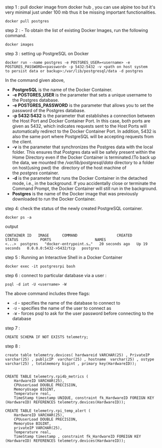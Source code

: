 step 1 : pull docker image from docker hub , you can use alpine too but it's very minimal just under 100 mb thus it be missing important functionalities.

```
docker pull postgres
```

step 2 : - To obtain the list of existing Docker Images, run the following command.
```
docker images
```

step 3 : setting up PostgreSQL on Docker
```
docker run --name postgres -e POSTGRES_USER=<username> -e POSTGRES_PASSWORD=<password> -p 5432:5432 -v <path on host system 
to persist data or backup>:/var/lib/postgresql/data -d postgres
```

In the command given above, 

- **PostgreSQL** is the name of the Docker Container.
- **-e POSTGRES_USER** is the parameter that sets a unique username to the Postgres database.
- **-e POSTGRES_PASSWORD** is the parameter that allows you to set the password of the Postgres database.
- **-p 5432:5432** is the parameter that establishes a connection between the Host Port and Docker Container Port. In this case, both ports are given as 5432, which indicates requests sent to the Host Ports will automatically redirect to the Docker Container Port. In addition, 5432 is also the same port where PostgreSQL will be accepting requests from the client.
- **-v** is the parameter that synchronizes the Postgres data with the local folder. This ensures that Postgres data will be safely present within the Home Directory even if the Docker Container is terminated.(To back up the data, we mounted the _/var/lib/postgresql/data_ directory to a folder on host(using pwd) the  directory of the host machine of the _postgres_ container.
- **-d** is the parameter that runs the Docker Container in the detached mode, i.e., in the background. If you accidentally close or terminate the Command Prompt, the Docker Container will still run in the background.
- **Postgres** is the name of the Docker image that was previously downloaded to run the Docker Container.

step 4: check the status of the newly created PostgreSQL container.
```
docker ps -a
```

output

```
CONTAINER ID   IMAGE      COMMAND                  CREATED          STATUS          PORTS                    NAMES
<...>  postgres   "docker-entrypoint.s…"   20 seconds ago   Up 19 seconds   0.0.0.0:5432->5432/tcp   postgres
```

step 5 : Running an Interactive Shell in a Docker Container

```
docker exec -it postgresrpi bash
```

step 6 : connect to particular database via a user :

```
psql -d iot -U <username> -W
```
The above command includes three flags:

- `-d` - specifies the name of the database to connect to
- `-U` - specifies the name of the user to connect as
- `-W` - forces psql to ask for the user password before connecting to the database

step 7 : 
```
CREATE SCHEMA IF NOT EXISTS telemetry;
```

step 8 :
```
create table telemetry.devices( hardwareid VARCHAR(25) , PrivateIP varchar(25) , publicIP  varchar(25) , hostname  varchar(25) , ostype  
varchar(25) , totalmemory bigint , primary key(HardwareID));


CREATE TABLE telemetry.rpi4b_metrics (
    HardwareID VARCHAR(25),
    CPUuserLoad DOUBLE PRECISION,
    MemoryUsage BIGINT,
    Temperature real,
    TimeStamp timestamp UNIQUE, constraint fk_HardwareID FOREIGN KEY (HardwareID) REFERENCES telemetry.devices(HardwareID));

CREATE TABLE telemetry.rpi_temp_alert (
    HardwareID VARCHAR(25),
    CPUuserLoad DOUBLE PRECISION,
    MemoryUse BIGINT,
    privateIP VARCHAR(25),
    Temperature real,
    TimeStamp timestamp , constraint fk_HardwareID FOREIGN KEY (HardwareID) REFERENCES telemetry.devices(HardwareID));


```
